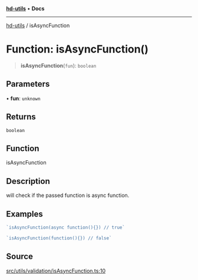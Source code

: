 [**hd-utils**](../README.md) • **Docs**

***

[hd-utils](../globals.md) / isAsyncFunction

# Function: isAsyncFunction()

> **isAsyncFunction**(`fun`): `boolean`

## Parameters

• **fun**: `unknown`

## Returns

`boolean`

## Function

isAsyncFunction

## Description

will check if the passed function is async function.

## Examples

```ts
`isAsyncFunction(async function(){}) // true`
```

```ts
`isAsyncFunction(function(){}) // false`
```

## Source

[src/utils/validation/isAsyncFunction.ts:10](https://github.com/AhmadHddad/h-utils/blob/b1dfa95e218c9605f39fc234662ef50e62fadcb8/src/utils/validation/isAsyncFunction.ts#L10)
